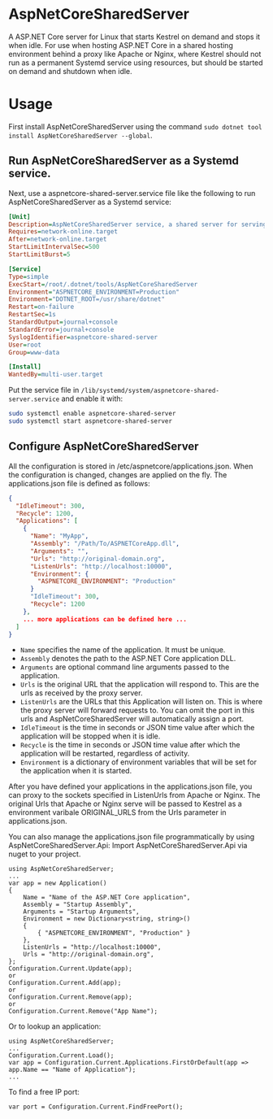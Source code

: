 # AspNetCoreSharedServer
A ASP.NET Core server for Linux that starts Kestrel on demand and stops it when idle. For use when hosting
ASP.NET Core in a shared hosting environment behind a proxy like Apache or Nginx, where Kestrel should not 
run as a permanent Systemd service using resources, but should be started on demand and shutdown when idle. 

# Usage
First install AspNetCoreSharedServer using the command `sudo dotnet tool install AspNetCoreSharedServer --global`.

## Run AspNetCoreSharedServer as a Systemd service.
Next, use a aspnetcore-shared-server.service file like the following to run AspNetCoreSharedServer as a Systemd service:
```ini
[Unit]
Description=AspNetCoreSharedServer service, a shared server for serving ASP.NET Core applications over a proxy.
Requires=network-online.target
After=network-online.target
StartLimitIntervalSec=500
StartLimitBurst=5

[Service]
Type=simple
ExecStart=/root/.dotnet/tools/AspNetCoreSharedServer
Environment="ASPNETCORE_ENVIRONMENT=Production"
Environment="DOTNET_ROOT=/usr/share/dotnet"
Restart=on-failure
RestartSec=1s
StandardOutput=journal+console
StandardError=journal+console
SyslogIdentifier=aspnetcore-shared-server
User=root
Group=www-data

[Install]
WantedBy=multi-user.target
```

Put the service file in `/lib/systemd/system/aspnetcore-shared-server.service` and enable it with:
```bash
sudo systemctl enable aspnetcore-shared-server
sudo systemctl start aspnetcore-shared-server
```

## Configure AspNetCoreSharedServer
All the configuration is stored in /etc/aspnetcore/applications.json.
When the configuration is changed, changes are applied on the fly. The applications.json file is defined as follows:
```json
{
  "IdleTimeout": 300,
  "Recycle": 1200,
  "Applications": [
    {
      "Name": "MyApp",
      "Assembly": "/Path/To/ASPNETCoreApp.dll",
      "Arguments": "",
      "Urls": "http://original-domain.org",
      "ListenUrls": "http://localhost:10000",
      "Environment": {
        "ASPNETCORE_ENVIRONMENT": "Production"
      }
      "IdleTimeout": 300,
      "Recycle": 1200
    }, 
    ... more applications can be defined here ...
  ]
}
```
- `Name` specifies the name of the application. It must be unique.
- `Assembly` denotes the path to the ASP.NET Core application DLL.
- `Arguments` are optional command line arguments passed to the application.
- `Urls` is the original URL that the application will respond to. This are the urls as received by the proxy server.
- `ListenUrls` are the URLs that this Application will listen on. This is where the proxy server will forward requests to.
  You can omit the port in this urls and AspNetCoreSharedServer will automatically assign a port.
- `IdleTimeout` is the time in seconds or JSON time value after which the application will be stopped when it is idle.
- `Recycle` is the time in seconds or JSON time value after which the application will be restarted, regardless of activity.
- `Environment` is a dictionary of environment variables that will be set for the application when it is started.

After you have defined your applications in the applications.json file, you can proxy to the sockets specified in ListenUrls 
from Apache or Nginx. The original Urls that Apache or Nginx serve will be passed to Kestrel as a environment varibale
ORIGINAL_URLS from the Urls parameter in applications.json.

You can also manage the applications.json file programmatically by using AspNetCoreSharedServer.Api:
Import AspNetCoreSharedServer.Api via nuget to your project.

```
using AspNetCoreSharedServer;
...
var app = new Application()
{
	Name = "Name of the ASP.NET Core application",
	Assembly = "Startup Assembly",
	Arguments = "Startup Arguments",
	Environment = new Dictionary<string, string>()
	{
        { "ASPNETCORE_ENVIRONMENT", "Production" }
	},
	ListenUrls = "http://localhost:10000",
	Urls = "http://original-domain.org",
};
Configuration.Current.Update(app);
or
Configuration.Current.Add(app);
or
Configuration.Current.Remove(app);
or
Configuration.Current.Remove("App Name");
```

Or to lookup an application:

```
using AspNetCoreSharedServer;
...
Configuration.Current.Load();
var app = Configuration.Current.Applications.FirstOrDefault(app => app.Name == "Name of Application");
...
```

To find a free IP port:
```
var port = Configuration.Current.FindFreePort();
```

